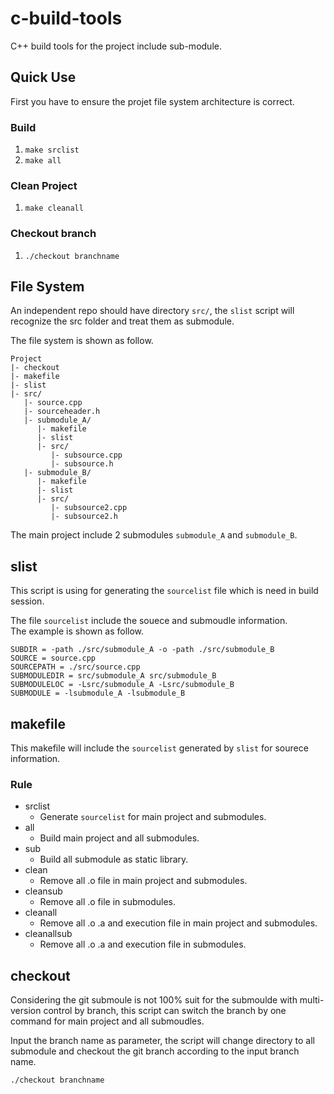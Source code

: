 # c-build-tools
C++ build tools for the project include sub-module.

## Quick Use ##
First you have to ensure the projet file system architecture is correct.

### Build ###
  1. `make srclist`
  2. `make all`

### Clean Project ###
  1. `make cleanall`

### Checkout branch ###
  1. `./checkout branchname`

## File System ##
An independent repo should have directory `src/`, the `slist` script will recognize the src folder and treat them as submodule.

The file system is shown as follow.
```
Project
|- checkout
|- makefile
|- slist
|- src/
   |- source.cpp
   |- sourceheader.h
   |- submodule_A/
      |- makefile
      |- slist
      |- src/
         |- subsource.cpp
         |- subsource.h
   |- submodule_B/
      |- makefile
      |- slist
      |- src/
         |- subsource2.cpp
         |- subsource2.h
```
The main project include 2 submodules `submodule_A` and `submodule_B`.

## slist ##
This script is using for generating the `sourcelist` file which is need in build session.

The file `sourcelist` include the souece and submoudle information. <br/>
The example is shown as follow.
```
SUBDIR = -path ./src/submodule_A -o -path ./src/submodule_B
SOURCE = source.cpp
SOURCEPATH = ./src/source.cpp
SUBMODULEDIR = src/submodule_A src/submodule_B
SUBMODULELOC = -Lsrc/submodule_A -Lsrc/submodule_B
SUBMODULE = -lsubmodule_A -lsubmodule_B
```

## makefile ##
This makefile will include the `sourcelist` generated by `slist` for sourece information.

### Rule ###
* srclist
  - Generate `sourcelist` for main project and submodules.
* all
  - Build main project and all submodules.
* sub
  - Build all submodule as static library.
* clean
  - Remove all .o file in main project and submodules.
* cleansub
  - Remove all .o file in submodules.
* cleanall
  - Remove all .o .a and execution file in main project and submodules.
* cleanallsub
  - Remove all .o .a and execution file in submodules.

## checkout ##
Considering the git submoule is not 100% suit for the submoulde with multi-version control by branch, 
this script can switch the branch by one command for main project and all submoudles.

Input the branch name as parameter, the script will change directory to all submodule 
and checkout the git branch according to the input branch name.

`./checkout branchname`

